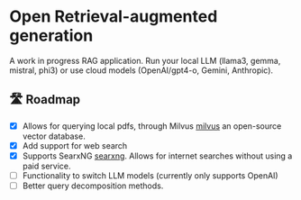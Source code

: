 # Open Retrieval-augmented generation
A work in progress RAG application. Run your local LLM (llama3, gemma, mistral, phi3) or use cloud models (OpenAI/gpt4-o, Gemini, Anthropic).

## 🛣️ Roadmap
- [x] Allows for querying local pdfs, through Milvus [milvus](https://github.com/milvus-io/milvus) an open-source vector database.
- [x] Add support for web search
- [x] Supports SearxNG [searxng](https://github.com/searxng/searxng). Allows for internet searches without using a paid service.
- [ ] Functionality to switch LLM models (currently only supports OpenAI)
- [ ] Better query decomposition methods.
